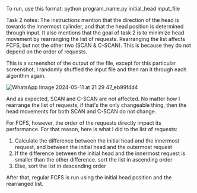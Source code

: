 To run, use this format:
python program_name.py initial_head input_file

Task 2 notes:
The instructions mention that the direction of the head is towards the innermost cylinder, and that the head position is determined through input. It also mentions that the goal of task 2 is to minimize head movement by rearranging the list of requests. Rearranging the list affects FCFS, but not the other two (SCAN & C-SCAN). This is because they do not depend on the order of requests.

This is a screenshot of the output of the file, except for this particular screenshot, I randomly shuffled the input file and then ran it through each algorithm again.

![WhatsApp Image 2024-05-11 at 21 29 47_eb99f4d4](https://github.com/BrandonSalimTheHuman/OSForumWeek9/assets/114371928/04fbf5a0-ab17-4c27-a5a0-5a950e859121)

And as expected, SCAN and C-SCAN are not affected. No matter how I rearrange the list of requests, if that's the only changeable thing, then the head movements for both SCAN and C-SCAN do not change.

For FCFS, however, the order of the requests directly impact its performance. For that reason, here is what I did to the list of requests:

1. Calculate the difference between the initial head and the innermost request, and between the initial head and the outermost request
2. If the difference between the initial head and the innermost request is smaller than the other difference. sort the list in ascending order
3. Else, sort the list in descending order

After that, regular FCFS is run using the initial head position and the rearranged list.
